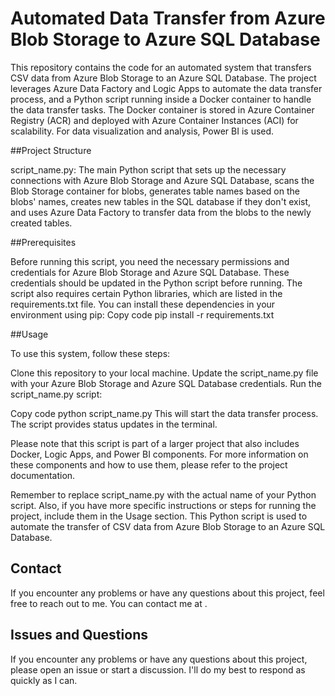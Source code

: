 # Automated Data Transfer from Azure Blob Storage to Azure SQL Database

This repository contains the code for an automated system that transfers CSV data from Azure Blob Storage to an Azure SQL Database. The project leverages Azure Data Factory and Logic Apps to automate the data transfer process, and a Python script running inside a Docker container to handle the data transfer tasks. The Docker container is stored in Azure Container Registry (ACR) and deployed with Azure Container Instances (ACI) for scalability. For data visualization and analysis, Power BI is used.

##Project Structure

script_name.py: The main Python script that sets up the necessary connections with Azure Blob Storage and Azure SQL Database, scans the Blob Storage container for blobs, generates table names based on the blobs' names, creates new tables in the SQL database if they don't exist, and uses Azure Data Factory to transfer data from the blobs to the newly created tables.

##Prerequisites

Before running this script, you need the necessary permissions and credentials for Azure Blob Storage and Azure SQL Database. These credentials should be updated in the Python script before running. The script also requires certain Python libraries, which are listed in the requirements.txt file. You can install these dependencies in your environment using pip:
Copy code
pip install -r requirements.txt

##Usage

To use this system, follow these steps:

Clone this repository to your local machine.
Update the script_name.py file with your Azure Blob Storage and Azure SQL Database credentials.
Run the script_name.py script:

Copy code
python script_name.py
This will start the data transfer process. The script provides status updates in the terminal.

Please note that this script is part of a larger project that also includes Docker, Logic Apps, and Power BI components. For more information on these components and how to use them, please refer to the project documentation.

Remember to replace script_name.py with the actual name of your Python script. Also, if you have more specific instructions or steps for running the project, include them in the Usage section.
This Python script is used to automate the transfer of CSV data from Azure Blob Storage to an Azure SQL Database.

## Contact
If you encounter any problems or have any questions about this project, feel free to reach out to me. You can contact me at <your-email-address>.

## Issues and Questions
If you encounter any problems or have any questions about this project, please open an issue or start a discussion. I'll do my best to respond as quickly as I can.
